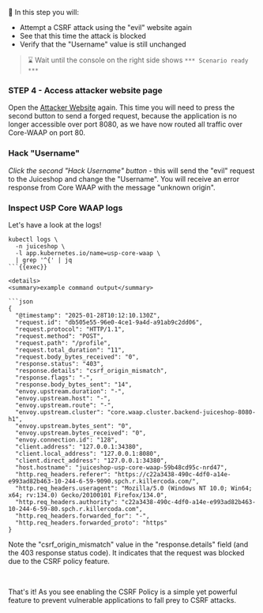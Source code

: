 &#127919; In this step you will:

* Attempt a CSRF attack using the "evil" website again
* See that this time the attack is blocked
* Verify that the "Username" value is still unchanged

> &#8987; Wait until the console on the right side shows `*** Scenario ready ***`

### STEP 4 - Access attacker website page

Open the [Attacker Website]({{TRAFFIC_HOST1_9090}}) again. This time you will need to press the
second button to send a forged request, because the application is no longer accessible over port
8080, as we have now routed all traffic over Core-WAAP on port 80.

### Hack "Username"

*Click the second "Hack Username" button* - this will send the "evil" request to the Juiceshop and change the "Username". 
You will receive an error response from Core WAAP with the message "unknown origin". 


### Inspect USP Core WAAP logs

Let's have a look at the logs!

```shell
kubectl logs \
  -n juiceshop \
  -l app.kubernetes.io/name=usp-core-waap \
  | grep '^{' | jq
```{{exec}}

<details>
<summary>example command output</summary>

```json
{
  "@timestamp": "2025-01-28T10:12:10.130Z",
  "request.id": "db505e55-96e0-4ce1-9a4d-a91ab9c2dd06",
  "request.protocol": "HTTP/1.1",
  "request.method": "POST",
  "request.path": "/profile",
  "request.total_duration": "11",
  "request.body_bytes_received": "0",
  "response.status": "403",
  "response.details": "csrf_origin_mismatch",
  "response.flags": "-",
  "response.body_bytes_sent": "14",
  "envoy.upstream.duration": "-",
  "envoy.upstream.host": "-",
  "envoy.upstream.route": "-",
  "envoy.upstream.cluster": "core.waap.cluster.backend-juiceshop-8080-h1",
  "envoy.upstream.bytes_sent": "0",
  "envoy.upstream.bytes_received": "0",
  "envoy.connection.id": "128",
  "client.address": "127.0.0.1:34380",
  "client.local_address": "127.0.0.1:8080",
  "client.direct_address": "127.0.0.1:34380",
  "host.hostname": "juiceshop-usp-core-waap-59b48cd95c-nrd47",
  "http.req_headers.referer": "https://c22a3438-490c-4df0-a14e-e993ad82b463-10-244-6-59-9090.spch.r.killercoda.com/",
  "http.req_headers.useragent": "Mozilla/5.0 (Windows NT 10.0; Win64; x64; rv:134.0) Gecko/20100101 Firefox/134.0",
  "http.req_headers.authority": "c22a3438-490c-4df0-a14e-e993ad82b463-10-244-6-59-80.spch.r.killercoda.com",
  "http.req_headers.forwarded_for": "-",
  "http.req_headers.forwarded_proto": "https"
}
```

Note the "csrf_origin_mismatch" value in the "response.details" field (and the 403 response status code). It indicates
that the request was blocked due to the CSRF policy feature.

</details>
<br />

That's it! As you see enabling the CSRF Policy is a simple yet powerful feature to prevent vulnerable applications to 
fall prey to CSRF attacks.

